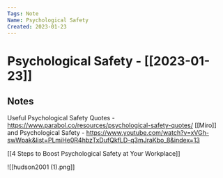 ```yaml
---
Tags: Note
Name: Psychological Safety
Created: 2023-01-23
---
```

# Psychological Safety - [[2023-01-23]]
## Notes

Useful Psychological Safety Quotes - https://www.parabol.co/resources/psychological-safety-quotes/
[[Miro]] and Psychological Safety - https://www.youtube.com/watch?v=xVGh-swWpak&list=PLmiHe0R4hbzTxDufQkfLD-q3mJraKbo_8&index=13

[[4 Steps to Boost Psychological Safety at Your Workplace]]

![[hudson2001 (1).png]]
